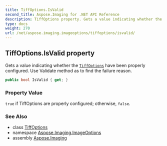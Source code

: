 ```yaml
---
title: TiffOptions.IsValid
second_title: Aspose.Imaging for .NET API Reference
description: TiffOptions property. Gets a value indicating whether the TiffOptions have been properly configured. Use Validate method as to find the failure reason
type: docs
weight: 270
url: /net/aspose.imaging.imageoptions/tiffoptions/isvalid/
---
```

## TiffOptions.IsValid property

Gets a value indicating whether the [`TiffOptions`](../) have been properly configured. Use Validate method as to find the failure reason.

```csharp
public bool IsValid { get; }
```

### Property Value

`true` if TiffOptions are properly configured; otherwise, `false`.

### See Also

* class [TiffOptions](../)
* namespace [Aspose.Imaging.ImageOptions](../../tiffoptions/)
* assembly [Aspose.Imaging](../../../)


